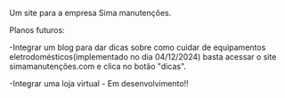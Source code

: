 Um site para a empresa Sima manutenções.

Planos futuros:

-Integrar um blog para dar dicas sobre como cuidar de equipamentos eletrodomésticos(implementado no dia 04/12/2024) basta acessar o site simamanutenções.com e clica no botão "dicas".

-Integrar uma loja virtual - Em desenvolvimento!!
